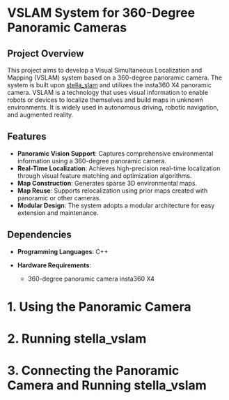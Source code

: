 # VSLAM System for 360-Degree Panoramic Cameras

## Project Overview
This project aims to develop a Visual Simultaneous Localization and Mapping (VSLAM) system based on a 360-degree panoramic camera. The system is built upon [stella_slam](https://github.com/stella-cv/stella_vslam) and utilizes the insta360 X4 panoramic camera. VSLAM is a technology that uses visual information to enable robots or devices to localize themselves and build maps in unknown environments. It is widely used in autonomous driving, robotic navigation, and augmented reality.

## Features
- **Panoramic Vision Support**: Captures comprehensive environmental information using a 360-degree panoramic camera.
- **Real-Time Localization**: Achieves high-precision real-time localization through visual feature matching and optimization algorithms.
- **Map Construction**: Generates sparse 3D environmental maps.
- **Map Reuse**: Supports relocalization using prior maps created with panoramic or other cameras.
- **Modular Design**: The system adopts a modular architecture for easy extension and maintenance.

## Dependencies
- **Programming Languages**: C++

- **Hardware Requirements**:
    - 360-degree panoramic camera insta360 X4

# 1. Using the Panoramic Camera

# 2. Running stella_vslam

# 3. Connecting the Panoramic Camera and Running stella_vslam
